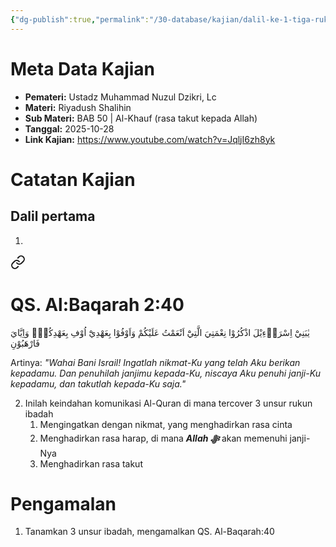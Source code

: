 ```yaml
---
{"dg-publish":true,"permalink":"/30-database/kajian/dalil-ke-1-tiga-rukun-ibadah/","tags":["kajian"]}
---
```





# Meta Data Kajian 
<div><ul class="dataview list-view-ul"><li><span><strong>Pemateri:</strong> Ustadz Muhammad Nuzul Dzikri, Lc</span></li><li><span><strong>Materi:</strong> Riyadush Shalihin</span></li><li><span><strong>Sub Materi:</strong> BAB 50 | Al-Khauf (rasa takut kepada Allah)</span></li><li><span><strong>Tanggal:</strong> 2025-10-28</span></li><li><span><strong>Link Kajian:</strong> <a rel="noopener nofollow" class="external-link" href="https://www.youtube.com/watch?v=JqljI6zh8yk" target="_blank">https://www.youtube.com/watch?v=JqljI6zh8yk</a></span></li></ul></div>

# Catatan Kajian
## Dalil pertama
1. 
<div class="transclusion internal-embed is-loaded"><a class="markdown-embed-link" href="/30-database/al-quran/all-surah/#qs-al-baqarah-2-40" aria-label="Open link"><svg xmlns="http://www.w3.org/2000/svg" width="24" height="24" viewBox="0 0 24 24" fill="none" stroke="currentColor" stroke-width="2" stroke-linecap="round" stroke-linejoin="round" class="svg-icon lucide-link"><path d="M10 13a5 5 0 0 0 7.54.54l3-3a5 5 0 0 0-7.07-7.07l-1.72 1.71"></path><path d="M14 11a5 5 0 0 0-7.54-.54l-3 3a5 5 0 0 0 7.07 7.07l1.71-1.71"></path></svg></a><div class="markdown-embed">



# QS. Al:Baqarah 2:40
يٰبَنِيْٓ اِسْرَاۤءِيْلَ اذْكُرُوْا نِعْمَتِيَ الَّتِيْٓ اَنْعَمْتُ عَلَيْكُمْ وَاَوْفُوْا بِعَهْدِيْٓ اُوْفِ بِعَهْدِكُمْۚ وَاِيَّايَ فَارْهَبُوْنِ

Artinya: *"Wahai Bani Israil! Ingatlah nikmat-Ku yang telah Aku berikan kepadamu. Dan penuhilah janjimu kepada-Ku, niscaya Aku penuhi janji-Ku kepadamu, dan takutlah kepada-Ku saja."*



</div></div>

2. Inilah keindahan komunikasi Al-Quran di mana tercover 3 unsur rukun ibadah
	1. Mengingatkan dengan nikmat, yang menghadirkan rasa cinta
	2. Menghadirkan rasa harap, di mana ***Allah ﷻ*** akan memenuhi janji-Nya
	3. Menghadirkan rasa takut

# Pengamalan
1. Tanamkan 3 unsur ibadah, mengamalkan QS. Al-Baqarah:40
 
 